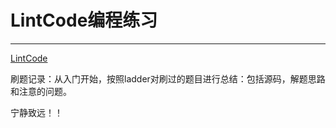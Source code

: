 ﻿# LintCode编程练习

---

[LintCode](http://www.lintcode.com/zh-cn/problem/)

刷题记录：从入门开始，按照ladder对刷过的题目进行总结：包括源码，解题思路和注意的问题。

宁静致远！！




